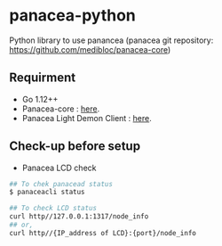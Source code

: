 # panacea-python
Python library to use panancea (panacea git repository: https://github.com/medibloc/panacea-core)


## Requirment 
  - Go 1.12++
  - Panacea-core : [here](https://medibloc.gitbook.io/panacea-core/).
  - Panacea Light Demon Client : [here](https://medibloc.gitbook.io/panacea-core/guide/clients).

## Check-up before setup
  - Panacea LCD check 
```sh
## To chek panacead status
$ panaceacli status

## To check LCD status
curl http//127.0.0.1:1317/node_info
## or,
curl http//{IP_address of LCD}:{port}/node_info
```
